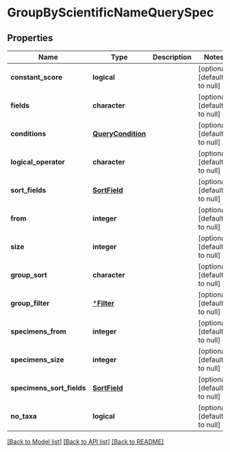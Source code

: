 # GroupByScientificNameQuerySpec

## Properties
Name | Type | Description | Notes
------------ | ------------- | ------------- | -------------
**constant_score** | **logical** |  | [optional] [default to null]
**fields** | **character** |  | [optional] [default to null]
**conditions** | [**QueryCondition**](QueryCondition.md) |  | [optional] [default to null]
**logical_operator** | **character** |  | [optional] [default to null]
**sort_fields** | [**SortField**](SortField.md) |  | [optional] [default to null]
**from** | **integer** |  | [optional] [default to null]
**size** | **integer** |  | [optional] [default to null]
**group_sort** | **character** |  | [optional] [default to null]
**group_filter** | [***Filter**](Filter.md) |  | [optional] [default to null]
**specimens_from** | **integer** |  | [optional] [default to null]
**specimens_size** | **integer** |  | [optional] [default to null]
**specimens_sort_fields** | [**SortField**](SortField.md) |  | [optional] [default to null]
**no_taxa** | **logical** |  | [optional] [default to null]

[[Back to Model list]](../README.md#documentation-for-models) [[Back to API list]](../README.md#documentation-for-api-endpoints) [[Back to README]](../README.md)


